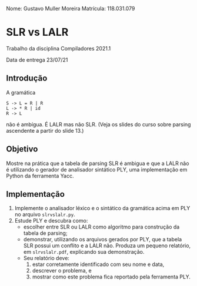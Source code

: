 Nome: Gustavo Muller Moreira
Matrícula: 118.031.079

# SLR vs LALR

Trabalho da disciplina Compiladores 2021.1

Data de entrega 23/07/21

## Introdução 

A gramática 
```BNF
S -> L = R | R
L -> * R | id
R -> L
```
não é ambígua. É LALR mas não SLR. (Veja os slides do curso sobre parsing ascendente a partir do slide 13.)

## Objetivo

Mostre na prática que a tabela de parsing SLR é ambigua e que a LALR não é utilizando o gerador de analisador sintático PLY, 
uma implementação em Python da ferramenta Yacc. 

## Implementação

1. Implemente o analisador léxico e o sintático da gramática acima em PLY no arquivo `slrvslalr.py`.
2. Estude PLY e descubra como:
   - escolher entre SLR ou LALR como algoritmo para construção da tabela de parsing;
   - demonstrar, utilizando os arquivos gerados por PLY, que a tabela SLR possui um conflito e a LALR não. 
     Produza um pequeno relatório, em `slrvslalr.pdf`, explicando sua demonstração. 
   - Seu relatório deve:
     1. estar corretamente identificado com seu nome e data, 
     2. descrever o problema, e
     3. mostrar como este problema fica reportado pela ferramenta PLY.

